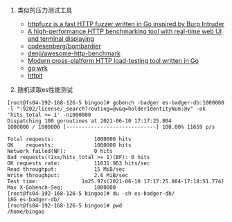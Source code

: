 1. 类似的压力测试工具
    - [httpfuzz is a fast HTTP fuzzer written in Go inspired by Burp Intruder](https://github.com/JonCooperWorks/httpfuzz)
    - [A high-performance HTTP benchmarking tool with real-time web UI and terminal displaying](https://github.com/six-ddc/plow)
    - [codesenberg/bombardier](https://github.com/codesenberg/bombardier)
    - [denji/awesome-http-benchmark](https://github.com/denji/awesome-http-benchmark)
    - [Modern cross-platform HTTP load-testing tool written in Go](https://github.com/rogerwelin/cassowary)
    - [go wrk](https://github.com/adjust/go-wrk)
    - [httpit](https://github.com/gonetx/httpit)

1. 随机读取es性能测试

```shell
[root@fs04-192-168-126-5 bingoo]# gobench -badger es-badger-db:1000000 -l ":9202/license/_search?routing=@v&q=holderIdentityNum:@v" -ok 'hits_total >= 1' -n1000000
Dispatching 100 goroutines at 2021-06-10 17:17:25.804
1000000 / 1000000 [-----------------------------] 100.00% 11659 p/s

Total requests:				1000000 hits
OK    requests:				1000000 hits
Network failed(NF):			0 hits
Bad requests(!2xx/hits_total >= 1)(BF):	0 hits
OK requests rate:			11631.963 hits/sec
Read throughput:			15 MiB/sec
Write throughput:			2.6 MiB/sec
Test time:				1m25.97s(2021-06-10 17:17:25.804-17:18:51.774)
Max X-Gobench-Seq:			1000000
[root@fs04-192-168-126-5 bingoo]# du -sh es-badger-db/
18G	es-badger-db/
[root@fs04-192-168-126-5 bingoo]# pwd
/home/bingoo
```
